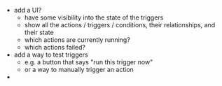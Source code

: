 
- add a UI?
    - have some visibility into the state of the triggers
    - show all the actions / triggers / conditions, their relationships, and their state
    - which actions are currently running?
    - which actions failed?
- add a way to test triggers
    - e.g. a button that says "run this trigger now"
    - or a way to manually trigger an action
- 
